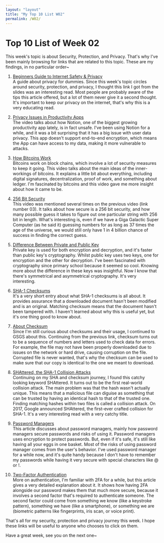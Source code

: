 ```yaml
---
layout: "layout"
title: "My Top 10 List W02"
permalink: /W02/
---
```

# Top 10 List of Week 02

This week's topic is about Security, Protection, and Privacy. That's why I've been mainly browsing for links that are related to this topic. These are my findings, in no particular order~ 

1. [Beginners Guide to Internet Safety & Privacy](https://choosetoencrypt.com/privacy/complete-beginners-guide-to-internet-safety-privacy/)
    <br>
    A guide about privacy for dummies. Since this week's topic circles around security, protection, and privacy, I thought this link I got from the slides was an interesting read. Most people are probably aware of the tips this article offered, but a lot of them never give it a second thought. It's important to keep our privacy on the internet, that's why this is a very educating read. 

2. [Privacy Issues in Productivity Apps](https://www.youtube.com/watch?v=HhWUjp5pD0g)
    <br>
    The video talks about how Notion, one of the biggest growing productivity app lately, is in fact unsafe. I've been using Notion for a while, and it was a bit surprising that it has a big issue with user data privacy. This app doesn't support end-to-end encryption, which means the App can have access to my data, making it more vulnerable to attacks.  

3. [How Bitcoins Work](https://www.youtube.com/watch?v=bBC-nXj3Ng4)
    <br>
    Bitcoins work on block chains, which involve a lot of security measures to keep it going. This video talks about the main ideas of the inner-workings of bitcoins. It explains a little bit about everything, including digital signatures, decentralization, proof of work, and something about ledger. I'm fascinated by bitcoins and this video gave me more insight about how it came to be. 

4. [256 Bit Security](https://www.youtube.com/watch?v=S9JGmA5_unY)
    <br>
    This video was mentioned several times on the previous video (link number 03). It talks about how secure is a 256 bit security, and how many possible guess it takes to figure out one particular string with 256 bit in length. What's interesting is, even if we have a Giga Galactic Super Computer (as he said it) guessing numbers for as long as 37 times the age of the universe, we would still only have 1 in 4 billion chance of success in finding the correct guess.  

5. [Difference Between Private and Public Key](https://www.geeksforgeeks.org/difference-between-private-key-and-public-key/)
    <br>
    Private key is used for both encryption and decryption, and it's faster than public key's cryptography. Whilst public key uses two keys, one for encryption and the other for decryption. I've been fascinated with cryptography since primary school because it seemed so cool. Knowing more about the difference in these keys was insightful. Now I know that there's symmetrical and asymmetrical cryptography. It's very interesting. 

6. [SHA-1 Checksums](https://www.adaic.org/resources/add_content/standards/articles/SHA-1.html)
    <br>
    It's a very short entry about what SHA-1 checksums is all about. It provides assurance that a downloaded document hasn't been modified and is an original. Matching checksum means that the document hasn't been tampered with. I haven't learned about why this is useful yet, but it's one thing good to know about. 

7. [About Checksum](https://www.howtogeek.com/363735/what-is-a-checksum-and-why-should-you-care/)
    <br>
    Since I'm still curious about checksums and their usage, I continued to GSGS about this. Continuing from the previous link, checksum turns out to be a sequence of numbers and letters used to check data for errors. For example, the file may not have been properly downloaded due to issues on the network or hard drive, causing corruption on the file. Corrupted file is never wanted, that's why the checksum can be used to make sure that our copy is identical to the one we meant to download. 

8. [SHAttered, the SHA-1 Collision Attacks](https://www.howtogeek.com/238705/what-is-sha-1-and-why-will-retiring-it-kick-thousands-off-the-internet/)
    <br>
    Continuing on my SHA and checksum journey, I found this catchy looking keyword SHAttered. It turns out to be the first real-world collision attack. The main problem was that the hash wasn't actually unique. This means that a malicious file can diguise as something that can be trusted by having an identical hash to that of the trusted one. Finding matching hashes within two files is called a collision attack. On 2017, Google announced SHAttered, the first-ever crafted collision for SHA-1. It's a very interesting read with a very catchy title. 

9. [Password Managers](https://cybernews.com/best-password-managers/are-password-managers-safe/)
    <br>
    This article discusses about password managers, mainly how password managers secure passwords and risks of using it. Password managers uses encryption to protect passwords. But, even if it's safe, it's still like having all your eggs in one basket. Most of the risks of using password manager comes from the user's behavior. I've used password manager for a while now, and it's quite handy because I don't have to remember my passwords while having it very secure with special characters like @ or !. 

10. [Two-Factor Authentication](https://authy.com/what-is-2fa/)
    <br>
    More on authentication, I'm familiar with 2FA for a while, but this article gives a very detailed explanation about it. It shows how having 2FA alongside our password makes them that much more secure, because it involves a second factor that's required to authenticate someone. The second factor could come from something we know (like a keystroke pattern), something we have (like a smartphone), or something we are (biometric patterns like fingerprints, iris scan, or voice print). 

That's all for my security, protection and privacy journey this week. I hope these links will be useful to anyone who chooses to click on them. 

Have a great week, see you on the next one~ 